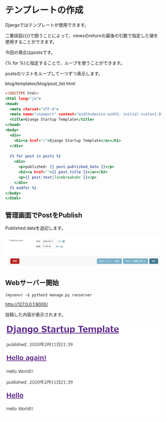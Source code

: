 # テンプレートの作成

Djangoではテンプレートが使用できます。

二重括弧\{\{\}\}で囲うことによって、viewsのreturnの最後の引数で指定した値を使用することができます。

今回の場合はpostsです。

\{% for %\}と指定することで、ループを使うことができます。

postsのリストをループして一つずつ表示します。

blog/templates/blog/post_list.html
```html:blog/templates/blog/post_list.html
<!DOCTYPE html>
<html lang="ja">
<head>
  <meta charset="UTF-8">
  <meta name="viewport" content="width=device-width, initial-scale=1.0">
  <title>Django Startup Template</title>
</head>
<body>
  <div>
    <h1><a href="/">Django Startup Template</a></h1>
  </div>

  {% for post in posts %}
    <div>
      <p>published: {{ post.published_date }}</p>
      <h2><a href="">{{ post.title }}</a></h2>
      <p>{{ post.text|linebreaksbr }}</p>
    </div>
  {% endfor %}
</body>
</html>
```

## 管理画面でPostをPublish

Published dataを追記します。

![Post](../img/publish.png)

## Webサーバー開始

```
(myvenv) ~$ python3 manage.py runserver
```
http://127.0.0.1:8000/

投稿した内容が表示されます。

![Post](../img/hello.png)
